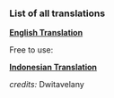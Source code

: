 ### List of all translations
**[English Translation](https://github.com/pepijnweijers/arix-translations)** 

Free to use:

**[Indonesian Translation](https://github.com/dwitavelany/arix-translations)** 

*credits:* Dwitavelany
